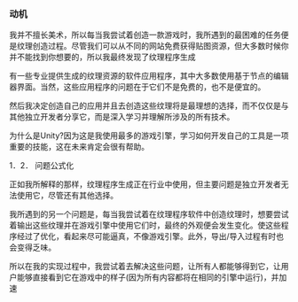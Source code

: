 <!--
1.1. Motivation
-->
### 动机
<!--
I am not really skilled when it comes to art, so whenever I have tried to make a game one of the most difficult tasks that I have encountered has been the texture creation process. Even though we can get textures for free from different websites, most of the time you do not find exactly what you were looking for, so I end up discovering procedural texture generation.
-->  

我并不擅长美术，所以每当我尝试着创造一款游戏时，我所遇到的最困难的任务便是纹理创造过程。尽管我们可以从不同的网站免费获得贴图资源，但大多数时候你并不能找到你想要的，所以我最终发现了纹理程序生成  

<!--
There are several software applications specialized in procedural texture creation, most of them use a node based editor interface. The problem with those applications, of course, is that they are not free, or cheap.
-->  
有一些专业提供生成的纹理资源的软件应用程序，其中大多数使用基于节点的编辑器界面。当然，这些应用程序的问题在于它们不是免费的，也不是便宜的。  
<!--
Then is when I decided that making my own application for creating those textures would be ideal, not just to share it with other indie developers, but to learn and understand in depth all the technologies involved.  
-->  
然后我决定创造自己的应用并且去创造这些纹理将是最理想的选择，而不仅仅是与其他独立开发者分享它，而是深入学习并理解所涉及的所有技术。  
<!--
Why Unity? Because is the engine that I have been using the most, and learning how to develop my own tools for it is a critical skill, that, for sure, will be helpful in the future.
-->  
为什么是Unity?因为这是我使用最多的游戏引擎，学习如何开发自己的工具是一项重要的技能，这在未来肯定会很有帮助。  
<!--
1.2. Problem Formulation
-->  
1．2． 问题公式化  
<!--
As I have explained procedural texture generation is being used in the industry, but the main problem is that it is not accessible for indie developers, even though there are several alternatives.
-->  
正如我所解释的那样，纹理程序生成正在行业中使用，但主要问题是独立开发者无法使用它，尽管还有其他选择。  
<!--
Another problem that I have experienced is that whenever I have tried to make textures in a procedural texture software, the resulting look will vary when you try to export those texture and use them inside your game engine. Since those programs are optimized and thought to look as realistic as possible unlike game engines. Also the exporting/importing process sometimes can become tedious.
-->  
我所遇到的另一个问题是，每当我尝试着在纹理程序软件中创造纹理时，想要尝试着输出这些纹理并在游戏引擎中使用它们时，最终的外观便会发生变化。使这些程序经过了优化，看起来尽可能逼真，不像游戏引擎。此外，导出/导入过程有时也会变得乏味。  
<!--
So with my implementation I am trying to solve those issues, to make it accessible to everyone, to allow the user to see directly how it would look inside the game (since everything will be running in the same engine), and to speed up
-->  
所以在我的实现过程中，我尝试着去解决这些问题，让所有人都能够得到它，让用户能够直接看到它在游戏中的样子(因为所有内容都将在相同的引擎中运行)，并加速  

